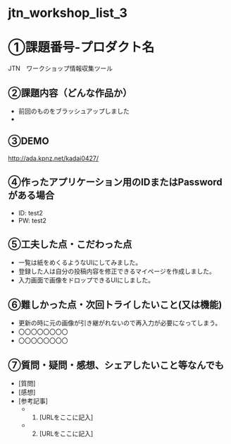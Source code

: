 # jtn_workshop_list_3

# ①課題番号-プロダクト名

JTN　ワークショップ情報収集ツール

## ②課題内容（どんな作品か）

- 前回のものをブラッシュアップしました
- 

## ③DEMO

http://ada.kpnz.net/kadai0427/

## ④作ったアプリケーション用のIDまたはPasswordがある場合

- ID: test2
- PW: test2

## ⑤工夫した点・こだわった点

- 一覧は紙をめくるようなUIにしてみました。
- 登録した人は自分の投稿内容を修正できるマイページを作成しました。
- 入力画面で画像をドロップできるUIにしました。

## ⑥難しかった点・次回トライしたいこと(又は機能)

- 更新の時に元の画像が引き継がれないので再入力が必要になってしまう。
- 〇〇〇〇〇〇〇〇
- 〇〇〇〇〇〇〇〇

## ⑦質問・疑問・感想、シェアしたいこと等なんでも

- [質問]
- [感想]
- [参考記事]
  - 1. [URLをここに記入]
  - 2. [URLをここに記入]
